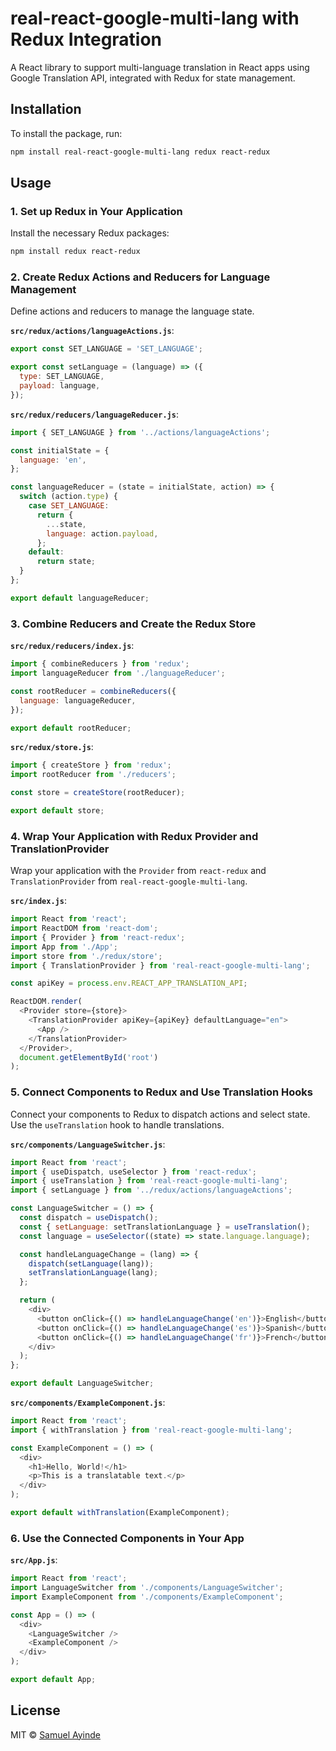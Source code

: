 # real-react-google-multi-lang with Redux Integration

A React library to support multi-language translation in React apps using Google Translation API, integrated with Redux for state management.

## Installation

To install the package, run:

```bash
npm install real-react-google-multi-lang redux react-redux
```

## Usage

### 1. Set up Redux in Your Application

Install the necessary Redux packages:

```bash
npm install redux react-redux
```

### 2. Create Redux Actions and Reducers for Language Management

Define actions and reducers to manage the language state.

**`src/redux/actions/languageActions.js`**:

```javascript
export const SET_LANGUAGE = 'SET_LANGUAGE';

export const setLanguage = (language) => ({
  type: SET_LANGUAGE,
  payload: language,
});
```

**`src/redux/reducers/languageReducer.js`**:

```javascript
import { SET_LANGUAGE } from '../actions/languageActions';

const initialState = {
  language: 'en',
};

const languageReducer = (state = initialState, action) => {
  switch (action.type) {
    case SET_LANGUAGE:
      return {
        ...state,
        language: action.payload,
      };
    default:
      return state;
  }
};

export default languageReducer;
```

### 3. Combine Reducers and Create the Redux Store

**`src/redux/reducers/index.js`**:

```javascript
import { combineReducers } from 'redux';
import languageReducer from './languageReducer';

const rootReducer = combineReducers({
  language: languageReducer,
});

export default rootReducer;
```

**`src/redux/store.js`**:

```javascript
import { createStore } from 'redux';
import rootReducer from './reducers';

const store = createStore(rootReducer);

export default store;
```

### 4. Wrap Your Application with Redux Provider and TranslationProvider

Wrap your application with the `Provider` from `react-redux` and `TranslationProvider` from `real-react-google-multi-lang`.

**`src/index.js`**:

```javascript
import React from 'react';
import ReactDOM from 'react-dom';
import { Provider } from 'react-redux';
import App from './App';
import store from './redux/store';
import { TranslationProvider } from 'real-react-google-multi-lang';

const apiKey = process.env.REACT_APP_TRANSLATION_API;

ReactDOM.render(
  <Provider store={store}>
    <TranslationProvider apiKey={apiKey} defaultLanguage="en">
      <App />
    </TranslationProvider>
  </Provider>,
  document.getElementById('root')
);
```

### 5. Connect Components to Redux and Use Translation Hooks

Connect your components to Redux to dispatch actions and select state. Use the `useTranslation` hook to handle translations.

**`src/components/LanguageSwitcher.js`**:

```javascript
import React from 'react';
import { useDispatch, useSelector } from 'react-redux';
import { useTranslation } from 'real-react-google-multi-lang';
import { setLanguage } from '../redux/actions/languageActions';

const LanguageSwitcher = () => {
  const dispatch = useDispatch();
  const { setLanguage: setTranslationLanguage } = useTranslation();
  const language = useSelector((state) => state.language.language);

  const handleLanguageChange = (lang) => {
    dispatch(setLanguage(lang));
    setTranslationLanguage(lang);
  };

  return (
    <div>
      <button onClick={() => handleLanguageChange('en')}>English</button>
      <button onClick={() => handleLanguageChange('es')}>Spanish</button>
      <button onClick={() => handleLanguageChange('fr')}>French</button>
    </div>
  );
};

export default LanguageSwitcher;
```

**`src/components/ExampleComponent.js`**:

```javascript
import React from 'react';
import { withTranslation } from 'real-react-google-multi-lang';

const ExampleComponent = () => (
  <div>
    <h1>Hello, World!</h1>
    <p>This is a translatable text.</p>
  </div>
);

export default withTranslation(ExampleComponent);
```

### 6. Use the Connected Components in Your App

**`src/App.js`**:

```javascript
import React from 'react';
import LanguageSwitcher from './components/LanguageSwitcher';
import ExampleComponent from './components/ExampleComponent';

const App = () => (
  <div>
    <LanguageSwitcher />
    <ExampleComponent />
  </div>
);

export default App;
```

## License

MIT © [Samuel Ayinde](https://github.com/samuelcody)
